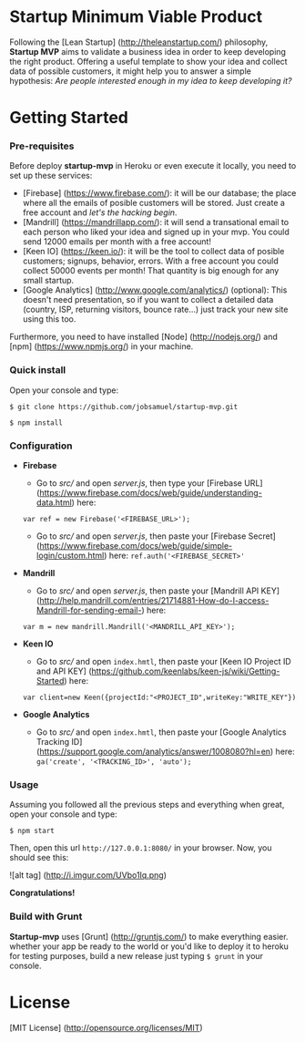 # Startup Minimum Viable Product

Following the [Lean Startup] (http://theleanstartup.com/) philosophy, **Startup MVP** aims to validate a business idea in order to keep developing the right product. Offering a useful template to show your idea and collect data of possible customers, it might help you to answer a simple hypothesis: *Are people interested enough in my idea to keep developing it?*

# Getting Started

### Pre-requisites

Before deploy **startup-mvp** in Heroku or even execute it locally, you need to set up these services:

- [Firebase] (https://www.firebase.com/): it will be our database; the place where all the emails of posible customers will be stored. Just create a free account and *let's the hacking begin*.
- [Mandrill] (https://mandrillapp.com/): it will send a transational email to each person who liked your idea and signed up in your mvp. You could send 12000 emails per month with a free account! 
- [Keen IO] (https://keen.io/): it will be the tool to collect data of posible customers; signups, behavior, errors. With a free account you could collect 50000 events per month! That quantity is big enough for any small startup.  
- [Google Analytics] (http://www.google.com/analytics/) (optional): This doesn't need presentation, so if you want to collect a detailed data (country, ISP, returning visitors, bounce rate...) just track your new site using this too.  

Furthermore, you need to have installed [Node] (http://nodejs.org/) and [npm] (https://www.npmjs.org/) in your machine.

### Quick install

Open your console and type:

`$ git clone https://github.com/jobsamuel/startup-mvp.git`

`$ npm install`

### Configuration

- **Firebase** 
	- Go to *src/* and open *server.js*, then type your [Firebase URL] (https://www.firebase.com/docs/web/guide/understanding-data.html) here: 
	
	`var ref = new Firebase('<FIREBASE_URL>');`

	- Go to *src/* and open *server.js*, then paste your [Firebase Secret] (https://www.firebase.com/docs/web/guide/simple-login/custom.html) here: `ref.auth('<FIREBASE_SECRET>'`
- **Mandrill**
	- Go to *src/* and open *server.js*, then paste your [Mandrill API KEY] (http://help.mandrill.com/entries/21714881-How-do-I-access-Mandrill-for-sending-email-) here: 
	
	`var m = new mandrill.Mandrill('<MANDRILL_API_KEY>');`

- **Keen IO**
	- Go to *src/* and open `index.hmtl`, then paste your [Keen IO Project ID and API KEY] (https://github.com/keenlabs/keen-js/wiki/Getting-Started) here: 
	
	`var client=new Keen({projectId:"<PROJECT_ID",writeKey:"WRITE_KEY"})`

- **Google Analytics**
	- Go to *src/* and open `index.hmtl`, then paste your [Google Analytics Tracking ID] (https://support.google.com/analytics/answer/1008080?hl=en) here: `ga('create', '<TRACKING_ID>', 'auto');`

### Usage

Assuming you followed all the previous steps and everything when great, open your console and type:

`$ npm start`

Then, open this url `http://127.0.0.1:8080/` in your browser. Now, you should see this:

![alt tag] (http://i.imgur.com/UVbo1Iq.png)

**Congratulations!**

### Build with Grunt

**Startup-mvp** uses [Grunt] (http://gruntjs.com/) to make everything easier. whether your app be ready to the world or you'd like to deploy it to heroku for testing purposes, build a new release just typing `$ grunt` in your console.  

# License

[MIT License] (http://opensource.org/licenses/MIT)